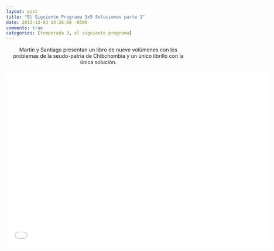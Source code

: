 ```yaml
---
layout: post
title: "El Siguiente Programa 3x5 Soluciones parte 1"
date: 2013-12-03 14:26:08 -0500
comments: true
categories: [temporada 3, el siguiente programa]
---
```

<div align="center">
Martín y Santiago presentan un libro de nueve volúmenes con los problemas de la seudo-patria de Chibchombia y un único librillo con la única solución.
<br></br>
<iframe width="720" height="480" src="//www.youtube.com/embed/11wKc_o1FHw" frameborder="0" allowfullscreen></iframe>
</div>
